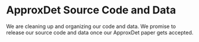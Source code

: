 # ApproxDet Source Code and Data
We are cleaning up and organizing our code and data. We promise to release our source code and data once our ApproxDet paper gets accepted.
